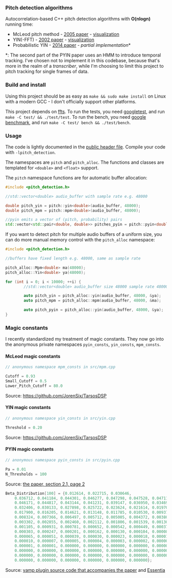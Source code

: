 ### Pitch detection algorithms

Autocorrelation-based C++ pitch detection algorithms with **O(nlogn)** running time:

* McLeod pitch method - [2005 paper](http://miracle.otago.ac.nz/tartini/papers/A_Smarter_Way_to_Find_Pitch.pdf) - [visualization](./misc/mcleod)
* YIN(-FFT) - [2002 paper](http://audition.ens.fr/adc/pdf/2002_JASA_YIN.pdf) - [visualization](./misc/yin)
* Probabilistic YIN - [2014 paper](https://www.eecs.qmul.ac.uk/~simond/pub/2014/MauchDixon-PYIN-ICASSP2014.pdf) - *partial implementation*\*

\*: The second part of the PYIN paper uses an HMM to introduce temporal tracking. I've chosen not to implement it in this codebase, because that's more in the realm of a _transcriber_, while I'm choosing to limit this project to pitch tracking for single frames of data.

### Build and install

Using this project should be as easy as `make && sudo make install` on Linux with a modern GCC - I don't officially support other platforms.

This project depends on [ffts](https://github.com/anthonix/ffts). To run the tests, you need [googletest](https://github.com/google/googletest), and run `make -C test/ && ./test/test`. To run the bench, you need [google benchmark](https://github.com/google/benchmark), and run `make -C test/ bench && ./test/bench`.

### Usage

The code is lightly documented in the [public header file](./include/pitch_detection.h). Compile your code with `-lpitch_detection`.

The namespaces are `pitch` and `pitch_alloc`. The functions and classes are templated for `<double>` and `<float>` support.

The `pitch` namespace functions are for automatic buffer allocation:

```c++
#include <pitch_detection.h>

//std::vector<double> audio_buffer with sample rate e.g. 48000

double pitch_yin = pitch::yin<double>(audio_buffer, 48000);
double pitch_mpm = pitch::mpm<double>(audio_buffer, 48000);

//pyin emits a vector of (pitch, probability) pairs
std::vector<std::pair<double, double>> pitches_pyin = pitch::pyin<double>(audio_buffer, 48000);
```

If you want to detect pitch for multiple audio buffers of a uniform size, you can do more manual memory control with the `pitch_alloc` namespace:

```c++
#include <pitch_detection.h>

//buffers have fixed length e.g. 48000, same as sample rate

pitch_alloc::Mpm<double> ma(48000);
pitch_alloc::Yin<double> ya(48000);

for (int i = 0; i < 10000; ++i) {
        //std::vector<double> audio_buffer size 48000 sample rate 48000

        auto pitch_yin = pitch_alloc::yin(audio_buffer, 48000, &ya);
        auto pitch_mpm = pitch_alloc::mpm(audio_buffer, 48000, &ma);

        auto pitch_pyin = pitch_alloc::yin(audio_buffer, 48000, &ya);
}
```

### Magic constants

I recently standardized my treatment of magic constants. They now go into the anonymous private namespaces `pyin_consts`, `yin_consts`, `mpm_consts`.

#### McLeod magic constants

```c++
// anonymous namespace mpm_consts in src/mpm.cpp

Cutoff = 0.93
Small_Cutoff = 0.5
Lower_Pitch_Cutoff = 80.0
```

Source: https://github.com/JorenSix/TarsosDSP

#### YIN magic constants

```c++
// anonymous namespace yin_consts in src/yin.cpp

Threshold = 0.20
```

Source: https://github.com/JorenSix/TarsosDSP

#### PYIN magic constants


```c++
// anonymous namespace pyin_consts in src/pyin.cpp

Pa = 0.01
N_Thresholds = 100
```

Source: [the paper, section 2.1, page 2](https://www.eecs.qmul.ac.uk/~simond/pub/2014/MauchDixon-PYIN-ICASSP2014.pdf)

```c++
Beta_Distribution[100] = {0.012614, 0.022715, 0.030646,
    0.036712, 0.041184, 0.044301, 0.046277, 0.047298, 0.047528, 0.047110,
    0.046171, 0.044817, 0.043144, 0.041231, 0.039147, 0.036950, 0.034690,
    0.032406, 0.030133, 0.027898, 0.025722, 0.023624, 0.021614, 0.019704,
    0.017900, 0.016205, 0.014621, 0.013148, 0.011785, 0.010530, 0.009377,
    0.008324, 0.007366, 0.006497, 0.005712, 0.005005, 0.004372, 0.003806,
    0.003302, 0.002855, 0.002460, 0.002112, 0.001806, 0.001539, 0.001307,
    0.001105, 0.000931, 0.000781, 0.000652, 0.000542, 0.000449, 0.000370,
    0.000303, 0.000247, 0.000201, 0.000162, 0.000130, 0.000104, 0.000082,
    0.000065, 0.000051, 0.000039, 0.000030, 0.000023, 0.000018, 0.000013,
    0.000010, 0.000007, 0.000005, 0.000004, 0.000003, 0.000002, 0.000001,
    0.000001, 0.000001, 0.000000, 0.000000, 0.000000, 0.000000, 0.000000,
    0.000000, 0.000000, 0.000000, 0.000000, 0.000000, 0.000000, 0.000000,
    0.000000, 0.000000, 0.000000, 0.000000, 0.000000, 0.000000, 0.000000,
    0.000000, 0.000000, 0.000000, 0.000000, 0.000000, 0.000000};
```

Source: [vamp plugin source code that accompanies the paper](https://code.soundsoftware.ac.uk/projects/pyin) and [Essentia](https://github.com/MTG/essentia/pull/809/files)
